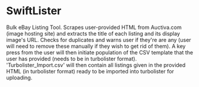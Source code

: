 # SwiftLister
Bulk eBay Listing Tool. Scrapes user-provided HTML from Auctiva.com (image hosting site) and extracts the title of each listing and its display image's URL. Checks for duplicates and warns user if they're are any (user will need to remove these manually if they wish to get rid of them). A key press from the user will then initiate population of the CSV template that the user has provided (needs to be in turbolister format). 'Turbolister_Import.csv' will then contain all listings given in the provided HTML (in turbolister format) ready to be imported into turbolister for uploading.
